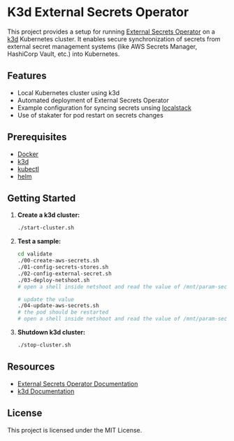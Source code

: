 # K3d External Secrets Operator

This project provides a setup for running [External Secrets Operator](https://external-secrets.io/) on a [k3d](https://k3d.io/) Kubernetes cluster. It enables secure synchronization of secrets from external secret management systems (like AWS Secrets Manager, HashiCorp Vault, etc.) into Kubernetes.

## Features

- Local Kubernetes cluster using k3d
- Automated deployment of External Secrets Operator
- Example configuration for syncing secrets unsing [localstack](https://www.localstack.cloud/)
- Use of stakater for pod restart on secrets changes

## Prerequisites

- [Docker](https://www.docker.com/)
- [k3d](https://k3d.io/)
- [kubectl](https://kubernetes.io/docs/tasks/tools/)
- [helm](https://helm.sh/)

## Getting Started

1. **Create a k3d cluster:**
    ```sh
    ./start-cluster.sh
    ```

2. **Test a sample:**
    ```sh
    cd validate
    ./00-create-aws-secrets.sh           
    ./01-config-secrets-stores.sh
    ./02-config-external-secret.sh      
    ./03-deploy-netshoot.sh  
    # open a shell inside netshoot and read the value of /mnt/param-secret/thhe-value
    
    # update the value
    ./04-update-aws-secrets.sh
    # the pod should be restarted
    # open a shell inside netshoot and read the value of /mnt/param-secret/thhe-value

    ```
3. **Shutdown k3d cluster:**
    ```sh
    ./stop-cluster.sh
    ```


## Resources

- [External Secrets Operator Documentation](https://external-secrets.io/)
- [k3d Documentation](https://k3d.io/)

## License

This project is licensed under the MIT License.